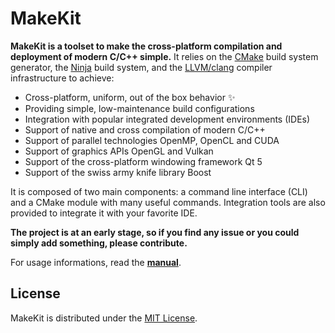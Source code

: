 # MakeKit

**MakeKit is a toolset to make the cross-platform compilation and deployment of modern C/C++ simple.** It relies on the [CMake](https://cmake.org) build system generator, the [Ninja](https://ninja-build.org) build system, and the [LLVM/clang](http://llvm.org) compiler infrastructure to achieve:

- Cross-platform, uniform, out of the box behavior :sparkles:
- Providing simple, low-maintenance build configurations
- Integration with popular integrated development environments (IDEs)
- Support of native and cross compilation of modern C/C++
- Support of parallel technologies OpenMP, OpenCL and CUDA
- Support of graphics APIs OpenGL and Vulkan
- Support of the cross-platform windowing framework Qt 5
- Support of the swiss army knife library Boost

It is composed of two main components: a command line interface (CLI) and a CMake module with many useful commands. Integration tools are also provided to integrate it with your favorite IDE.

**The project is at an early stage, so if you find any issue or you could simply add something, please contribute.**

For usage informations, read the [**manual**](https://github.com/plasmacel/makekit/blob/master/manual/MANUAL.md).

## License

MakeKit is distributed under the [MIT License](https://github.com/plasmacel/makekit/blob/master/LICENSE.txt).
